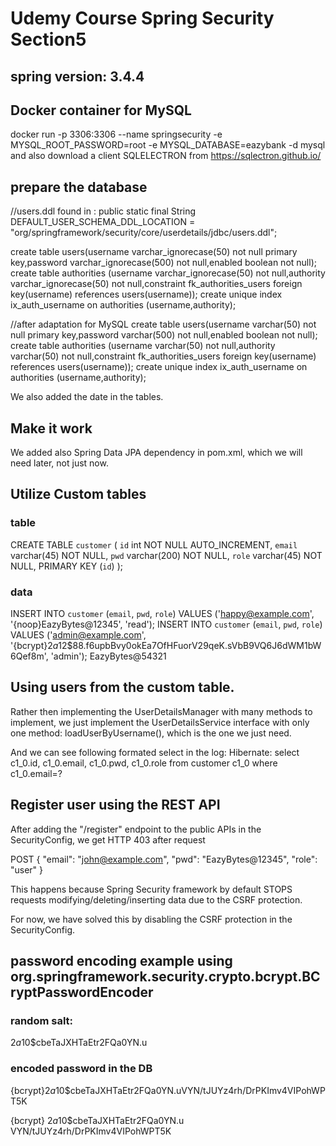 # Udemy Course Spring Security Section5
## spring version: 3.4.4

## Docker container for MySQL
docker run -p 3306:3306 --name springsecurity -e MYSQL_ROOT_PASSWORD=root -e MYSQL_DATABASE=eazybank -d mysql
and also download a client SQLELECTRON from https://sqlectron.github.io/


## prepare the database
//users.ddl found in :
public static final String DEFAULT_USER_SCHEMA_DDL_LOCATION = "org/springframework/security/core/userdetails/jdbc/users.ddl";

create table users(username varchar_ignorecase(50) not null primary key,password varchar_ignorecase(500) not null,enabled boolean not null);
create table authorities (username varchar_ignorecase(50) not null,authority varchar_ignorecase(50) not null,constraint fk_authorities_users foreign key(username) references users(username));
create unique index ix_auth_username on authorities (username,authority);

//after adaptation for MySQL
create table users(username varchar(50) not null primary key,password varchar(500) not null,enabled boolean not null);
create table authorities (username varchar(50) not null,authority varchar(50) not null,constraint fk_authorities_users foreign key(username) references users(username));
create unique index ix_auth_username on authorities (username,authority);

We also added the date in the tables.


## Make it work
We added also Spring Data JPA dependency in pom.xml, which we will need later, not just now.


## Utilize Custom tables

### table
CREATE TABLE `customer` (
`id` int NOT NULL AUTO_INCREMENT,
`email` varchar(45) NOT NULL,
`pwd` varchar(200) NOT NULL,
`role` varchar(45) NOT NULL,
PRIMARY KEY (`id`)
);

### data
INSERT  INTO `customer` (`email`, `pwd`, `role`) VALUES ('happy@example.com', '{noop}EazyBytes@12345', 'read');
INSERT  INTO `customer` (`email`, `pwd`, `role`) VALUES ('admin@example.com', '{bcrypt}$2a$12$88.f6upbBvy0okEa7OfHFuorV29qeK.sVbB9VQ6J6dWM1bW6Qef8m', 'admin');
EazyBytes@54321


## Using users from the custom table.
Rather then implementing the UserDetailsManager with many methods to implement, 
we just implement the UserDetailsService interface with only one method: loadUserByUsername(), 
which is the one we just need.

And we can see following formated select in the log:
Hibernate:
    select
        c1_0.id,
        c1_0.email,
        c1_0.pwd,
        c1_0.role
    from
        customer c1_0
    where
        c1_0.email=?


## Register user using the REST API
After adding the "/register" endpoint to the public APIs in the SecurityConfig, 
we get HTTP 403 after request

POST
{
    "email": "john@example.com",
    "pwd": "EazyBytes@12345",
    "role": "user"
}

This happens because Spring Security framework by default STOPS requests modifying/deleting/inserting data 
due to the CSRF protection.

For now, we have solved this by disabling the CSRF protection in the SecurityConfig.


## password encoding example using org.springframework.security.crypto.bcrypt.BCryptPasswordEncoder

### random salt:
$2a$10$cbeTaJXHTaEtr2FQa0YN.u

### encoded password in the DB
{bcrypt}$2a$10$cbeTaJXHTaEtr2FQa0YN.uVYN/tJUYz4rh/DrPKImv4VIPohWPT5K

{bcrypt} $2a$10$cbeTaJXHTaEtr2FQa0YN.u VYN/tJUYz4rh/DrPKImv4VIPohWPT5K
